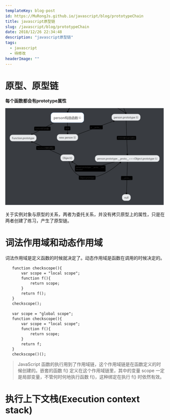 ```yaml
---
templateKey: blog-post
id: https://MuRongJs.github.io/javascript/blog/prototypeChain
title: javascript原型链
slug: /javascript/blog/prototypeChain
date: 2018/12/26 22:34:48 
description: "javascript原型链"
tags:
  - javascript
  - 待修改
headerImage: ""
---
```

# 原型、原型链
**每个函数都会有prototype属性**

![](https://raw.githubusercontent.com/MuRongJs/learningNotes/master/images/javaScript_prototype_prototypeChain.png)

关于实例对象与原型的关系，两者为委托关系，并没有拷贝原型上的属性，只是在两者创建了练习，产生了原型链。

# 词法作用域和动态作用域
词法作用域是定义函数的时候就决定了。动态作用域是函数在调用的时候决定的。
```var scope = "global scope";
   function checkscope(){
       var scope = "local scope";
       function f(){
           return scope;
       }
       return f();
   }
   checkscope();
   
   var scope = "global scope";
   function checkscope(){
       var scope = "local scope";
       function f(){
           return scope;
       }
       return f;
   }
   checkscope()();
```
> JavaScript 函数的执行用到了作用域链，这个作用域链是在函数定义的时候创建的。嵌套的函数 f() 定义在这个作用域链里，其中的变量 scope 一定是局部变量，不管何时何地执行函数 f()，这种绑定在执行 f() 时依然有效。
# 执行上下文栈(Execution context stack)
